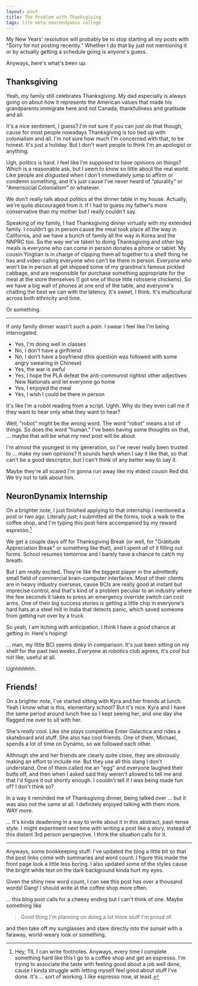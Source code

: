 ```yaml
---
layout: post
title: The Problem with Thanksgiving
tags: life meta neurondyamix college
---
```


My New Years' resolution will probably be to stop starting all my posts with "Sorry for not posting recently."
Whether I do that by just not mentioning it or by actually getting a schedule going is anyone's guess.

Anyways, here's what's been up.

## Thanksgiving

Yeah, my family still celebrates Thanksgiving. My dad especially is always going on about how it represents the American
values that made his grandparents immigrate here and not Canada, thankfullness and gratitude and all.

It's a nice sentiment, I guess? I'm not sure if you can just *do* that though, cause for most people nowadays Thanksgiving is
too tied up with colonialism and all. I'm not sure how much I'm concerned with that, to be honest. It's just a holiday.
But I don't want people to think I'm an apologist or anything.

Ugh, politics is hard. I feel like I'm supposed to have opinions on things? Which is a reasonable ask, but I seem to know
so little about the real world. Like people are *disgusted* when I don't immediately jump to affirm or condemn something,
and it's just cause I've never heard of "plurality" or "Amerisocial Colonialism" or whatever.

We don't really talk about politics at the dinner table in my house. Actually, we're quite discouraged from it. If I had
to guess my father's more conservative than my mother but I really couldn't say.

Speaking of my family, I had Thanksgiving dinner virtually with my extended family. I couldn't go in person cause the meal
took place all the way in California, and we have a bunch of family all the way in Korea and the NNPRC too. 
So the way we've taken to doing Thanksgiving and other big meals is everyone who can come in person donates a phone or tablet.
My cousin Yingtian is in charge of clipping them all together to a shelf thing he has and video-calling everyone who can't be there in 
person. Everyone who won't be in person all get shipped some of my grandma's famous pickled cabbage, and are responsible for purchase 
something appropriate for the meal at the store thenselves (I got one of those little rotisserie chickens). 
So we have a big wall of phones at one end of the table, and everyone's chatting the best we can with the latency. It's sweet, I think.
It's multicultural across both ethnicity and time.

Or something.

---

If only family dinner wasn't such a *pain*. I swear I feel like I'm being interrogated:

- Yes, I'm doing well in classes
- No, I don't have a girlfriend
- No, I don't have a boyfriend (this question was followed with some angry swearing in Chinese)
- Yes, the war is awful
- Yes, I hope the PLA defeat the anti-communist rightist other adjectives New Nationals and let everyone go home
- Yes, I enjoyed the meal
- Yes, I wish I could be there in person

It's like I'm a robot reading from a script. Ughh. Why do they even call me if they want to hear only what they want to hear?

Well, "robot" might be the wrong word. The word "robot" means a lot of things. So does the word "human." I've been having some thoughts
on that, ... maybe that will be what my next post will be about.

I'm almost the youngest in my generation, so I've never really been trusted to ... make my own opinions? It sounds harsh when I say it 
like that, so that can't be a good descriptor, but I can't think of any better way to say it.

Maybe they're all scared I'm gonna run away like my eldest cousin Red did. We try not to talk about him.

## NeuronDynamix Internship

On a brighter note, I just finished applying to that internship I mentioned a post or two ago. Literally *just*;
I submitted all the forms, took a walk to the coffee shop, and I'm typing this post here accompanied by my reward espresso.[^1]

We get a couple days off for Thanksgiving Break (or well, for "Gratitude Appreciation Break" or something like that), 
and I spent *all* of it filling out forms. School resumes tomorrow and I barely have a chance to catch my breath.

But I am *really* excited. They're like the biggest player in the admittedly small field of commercial brain-computer interfaces.
Most of their clients are in heavy industry overseas, cause BCIs are really good at instant but imprecise control, and that's kind of
a problem peculiar to an industry where the few seconds it takes to press an emergency override switch can cost arms. One of their
big success stories is getting a little chip in everyone's hard hats at a steel mill in India that detects panic, which saved someone from
getting run over by a truck.

So yeah, I am itching with anticipation. I think I have a good chance at getting in. Here's hoping!

... man, my little BCI seems dinky in comparison. It's just been sitting on my shelf for the past two weeks. Everyone at robotics club
agrees, it's *cool* but not like, useful at all.

Ughhhhhhh.

## Friends!

On a brighter note, I've started sitting with Kyra and her friends at lunch. Yeah I know what is this, elementary school? But it's nice.
Kyra and I have the same period around lunch free so I kept seeing her, and one day she flagged me over to sit with her.

She's *really* cool. Like she plays competitive Enter Galactica and rides a skateboard and stuff. She also has cool friends. One of them,
Michael, spends a lot of time on Dynamo, so we followed each other.

Although she and her friends are clearly quite close, they are obviously making an effort to include me. But they use all this slang I don't understand.
One of them called me an "egg" and everyone laughed their butts off, and then when I asked said they weren't allowed to tell me and that I'd
figure it out shortly enough. I couldn't tell if I was being made fun of? I don't think so?

In a way it reminded me of Thanksgiving dinner, being talked over ... but it was also not the same at all. I definitely enjoyed talking with them
more. WAY more.

... It's kinda deadening in a way to write about it in this abstract, past-tense style. I might experiment next time with writing a post
like a story, instead of this distant 3rd person perspective. I think the situation calls for it.

---

Anyways, some bookkeeping stuff: I've updated the blog a little bit so that the post links come with summaries and word count. 
I figure this made the front page look a little less boring. I also updated some of the styles cause the bright white text on the
dark background kinda hurt my eyes.

Given the shiny new word count, I can see this post has over a thousand words! Dang! I should write at the coffee shop more often.

... this blog post calls for a cheesy ending but I can't think of one. Maybe something like

> Good thing I'm planning on doing a lot more stuff I'm proud of.

and then take off my sunglasses and stare directly into the sunset with a faraway, world-weary look or something.

[^1]: Hey, TIL I can write footnotes. Anyways, every time I complete something hard like this I go to a coffee shop and get an espresso.
    I'm trying to associate the taste with feeling good about a job well done, cause I kinda struggle with letting myself feel
    good about stuff I've done. It's ... sort of working. I like espresso now, at least.
